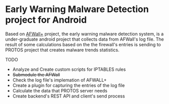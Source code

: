 Early Warning Malware Detection project for Android 
=========

Based on [AFWall+] project, the early warning malware detection system, is a under-graduate android project that collects data from AFWall's log file. The result of some calculations based on the the firewall's entries is sending to PROTOS project that creates malware trends statistics. 

TODO 

* Analyze and Create custom scripts for IPTABLES rules
* <del>Submodule the AFWall</del>
* Check the log file's implemation of AFWALL+ 
* Create a plugin for capturing the entries of the log file
* Calculate the data that PROTOS server needs
* Create backend's REST API and client's send process


[AFWall+]:https://github.com/ukanth/afwall
